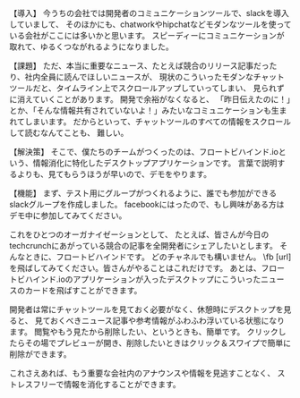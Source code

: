 【導入】
今うちの会社では開発者のコミュニケーションツールで、slackを導入していまして、
そのほかにも、chatworkやhipchatなどモダンなツールを使っている会社がここには多いかと思います。
スピーディーにコミュニケーションが取れて、ゆるくつながれるようになりました。

【課題】
ただ、本当に重要なニュース、たとえば競合のリリース記事だったり、社内全員に読んでほしいニュースが、
現状のこういったモダンなチャットツールだと、タイムライン上でスクロールアップしていってしまい、
見られずに消えていくことがあります。
開発で余裕がなくなると、
「昨日伝えたのに！」とか、「そんな情報共有されていないよ！」みたいなコミュニケーションも生まれてしまいます。
だからといって、チャットツールのすべての情報をスクロールして読むなんてことも、
難しい。

【解決策】
そこで、僕たちのチームがつくったのは、フロートビハインド.ioという、情報消化に特化したデスクトップアプリケーションです。
言葉で説明するよりも、見てもらうほうが早いので、デモをやります。

【機能】
まず、テスト用にグループがつくれるように、誰でも参加ができるslackグループを作成しました。
facebookにはったので、もし興味がある方はデモ中に参加してみてください。

これをひとつのオーガナイゼーションとして、
たとえば、皆さんが今日のtechcrunchにあがっている競合の記事を全開発者にシェアしたいとします。
そんなときに、フロートビハインドです。
どのチャネルでも構いません。
\fb [url]を飛ばしてみてください。皆さんがやることはこれだけです。
あとは、フロートビハインド.ioのアプリケーションが入ったデスクトップにこういったニュースのカードを飛ばすことができます。

開発者は常にチャットツールを見ておく必要がなく、休憩時にデスクトップを見ると、
見ておくべきニュース記事や参考情報がふわふわ浮いている状態になります。
閲覧やもう見たから削除したい、というときも、簡単です。
クリックしたらその場でプレビューが開き、削除したいときはクリック＆スワイプで簡単に削除ができます。

これさえあれば、もう重要な会社内のアナウンスや情報を見逃すことなく、
ストレスフリーで情報を消化することができます。










